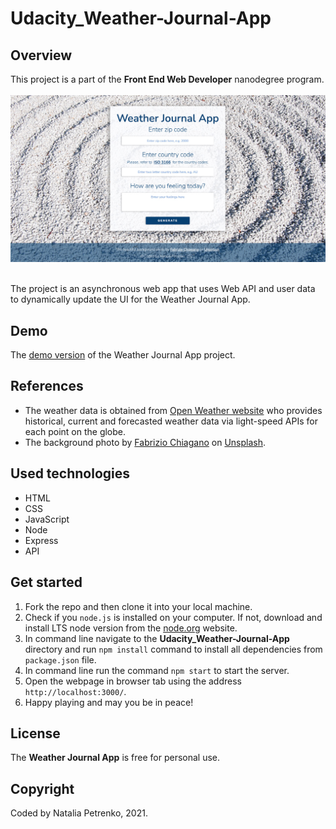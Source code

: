 # Udacity_Weather-Journal-App

## Overview
This project is a part of the **Front End Web Developer** nanodegree program. <br /><br />
![The Weather-Journal-App screenshot](website/images/weather-journal-app_screenshot.jpg?raw=true "The Weather-Journal-App screenshot")<br /><br />

The project is an asynchronous web app that uses Web API and user data to dynamically update the UI for the Weather Journal App.

## Demo
The [demo version](http://thequickwebsite.com:3000/) of the Weather Journal App project.

## References
 - The weather data is obtained from [Open Weather website](https://openweathermap.org/) who provides historical, current and forecasted weather data via light-speed APIs for each point on the globe.
 - The background photo by [Fabrizio Chiagano](https://unsplash.com/@fabriziochiagano?utm_source=unsplash&utm_medium=referral&utm_content=creditCopyText) on [Unsplash](https://unsplash.com/s/photos/zen?utm_source=unsplash&utm_medium=referral&utm_content=creditCopyText).

## Used technologies
- HTML
- CSS
- JavaScript
- Node
- Express
- API

## Get started
1. Fork the repo and then clone it into your local machine.
2. Check if you `node.js` is installed on your computer. If not, download and install LTS node version from the [node.org](https://nodejs.org/en/) website.
3. In command line navigate to the **Udacity_Weather-Journal-App** directory and run `npm install` command to install all dependencies from `package.json` file.
4. In command line run the command `npm start` to start the server.
5. Open the webpage in browser tab using the address `http://localhost:3000/`.
6. Happy playing and may you be in peace!

## License
The **Weather Journal App** is free for personal use.

## Copyright
Coded by Natalia Petrenko, 2021.
